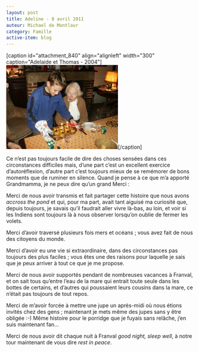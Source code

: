 ```yaml
---
layout: post
title: Adeline - 8 avril 2011
auteur: Michael de Montlaur
category: Famille
active-item: blog
---
```

[caption id="attachment_840" align="alignleft" width="300" caption="Adelaide et Thomas - 2004"]<a href="/photos/wordpress/APOetTom2004.jpg"><img class="size-medium wp-image-840" title="DCF 1.0" src="/photos/wordpress/APOetTom2004-300x225.jpg" alt="" width="300" height="225" /></a>[/caption]

Ce n’est pas toujours facile de dire des choses sensées dans ces circonstances difficiles mais, d’une part c’est un excellent exercice d’autoréflexion, d’autre part c’est toujours mieux de se remémorer de bons moments que de ruminer en silence. Quand je pense à ce que m’a apporté Grandmamma, je ne peux dire qu’un grand Merci :

Merci de nous avoir transmis et fait partager cette histoire que nous avons <em>accross the pond</em> et qui, pour ma part, avait tant aiguisé ma curiosité que, depuis toujours, je savais qu’il faudrait aller vivre là-bas, au loin, et voir si les Indiens sont toujours là à nous observer lorsqu’on oublie de fermer les volets.

Merci d’avoir traversé plusieurs fois mers et océans ; vous avez fait de nous des citoyens du monde.

Merci d’avoir eu une vie si extraordinaire, dans des circonstances pas toujours des plus faciles ; vous êtes une des raisons pour laquelle je sais que je peux arriver à tout ce que je me propose.

Merci de nous avoir supportés pendant de nombreuses vacances à Franval, et on sait tous qu’entre l’eau de la mare qui entrait toute seule dans les bottes de certains, et d’autres qui poussaient leurs cousins dans la mare, ce n’était pas toujours de tout repos.

Merci de m’avoir forcée à mettre une jupe un après-midi où nous étions invités chez des gens ; maintenant je mets même des jupes sans y être obligée :-) Même histoire pour le porridge que je fuyais sans relâche, j’en suis maintenant fan…

Merci de nous avoir dit chaque nuit à Franval <em>good night, sleep well</em>, à notre tour maintenant de vous dire <em>rest in peace</em>.
